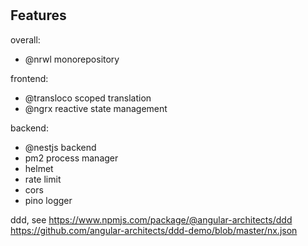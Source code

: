 #

## Features

overall:

- @nrwl monorepository

frontend:

- @transloco scoped translation
- @ngrx reactive state management

backend:

- @nestjs backend
- pm2 process manager
- helmet
- rate limit
- cors
- pino logger

ddd, see
https://www.npmjs.com/package/@angular-architects/ddd
https://github.com/angular-architects/ddd-demo/blob/master/nx.json
